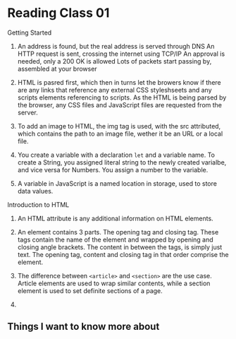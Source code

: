 # Reading Class 01

Getting Started

1) An address is found, but the real address is served through DNS
An HTTP request is sent, crossing the internet using TCP/IP
An approval is needed, only a 200 OK is allowed
Lots of packets start passing by, assembled at your browser

2) HTML is pasred first, which then in turns let the browers know if there are any links that reference any external CSS styleshseets and any scripts elements referencing to scripts. As the HTML is being parsed by the browser, any CSS files and JavaScript files are requested from the server.

3) To add an image to HTML, the img tag is used, with the src attributed, which contains the path to an image file, wether it be an URL or a local file.

4) You create a variable with a declaration `let` and a variable name. To create a String, you assigned literal string to the newly created varialbe, and vice versa for Numbers. You assign a number to the variable.

5) A variable in JavaScript is a named location in storage, used to store data values.

Introduction to HTML

1) An HTML attribute is any additional information on HTML elements.

2) An element contains 3 parts. The opening tag and closing tag. These tags contain the name of the element and wrapped by opening and closing angle brackets. The content in between the tags, is simply just text. The opening tag, content and closing tag in that order comprise the element.

3) The difference between `<article>` and `<section>` are the use case. Article elements are used to wrap similar contents, while a section element is used to set definite sections of a page.

4)

## Things I want to know more about
